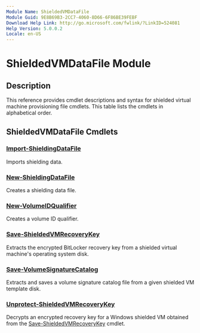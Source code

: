 ```yaml
---
Module Name: ShieldedVMDataFile
Module Guid: 9E8B69B3-2CC7-4060-8D66-6F86BE39FEBF
Download Help Link: http://go.microsoft.com/fwlink/?LinkID=524081
Help Version: 5.0.0.2
Locale: en-US
---
```


# ShieldedVMDataFile Module
## Description
This reference provides cmdlet descriptions and syntax for shielded virtual machine provisioning file cmdlets. This table lists the cmdlets in alphabetical order.

## ShieldedVMDataFile Cmdlets
### [Import-ShieldingDataFile](import-shieldingdatafile.md)
Imports shielding data.

### [New-ShieldingDataFile](new-shieldingdatafile.md)
Creates a shielding data file.

### [New-VolumeIDQualifier](new-volumeidqualifier.md)
Creates a volume ID qualifier.

### [Save-ShieldedVMRecoveryKey](save-shieldedvmrecoverykey.md)
Extracts the encrypted BitLocker recovery key from a shielded virtual machine's operating system disk.

### [Save-VolumeSignatureCatalog](save-volumesignaturecatalog.md)
Extracts and saves a volume signature catalog file from a given shielded VM template disk.

### [Unprotect-ShieldedVMRecoveryKey](unprotect-shieldedvmrecoverykey.md)
Decrypts an encrypted recovery key for a Windows shielded VM obtained from the [Save-ShieldedVMRecoveryKey](save-shieldedvmrecoverykey.md) cmdlet.




